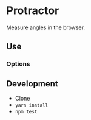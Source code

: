 # Protractor

Measure angles in the browser.

## Use

### Options


## Development

- Clone
- `yarn install`
- `npm test`
